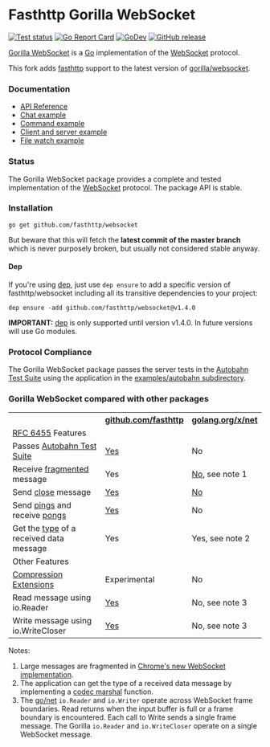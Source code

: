 # Fasthttp Gorilla WebSocket

[![Test status](https://github.com/fasthttp/websocket/actions/workflows/test.yml/badge.svg?branch=master)](https://github.com/fasthttp/websocket/actions?workflow=test)
[![Go Report Card](https://goreportcard.com/badge/github.com/fasthttp/websocket)](https://goreportcard.com/report/github.com/fasthttp/websocket)
[![GoDev](https://img.shields.io/badge/go.dev-reference-007d9c?logo=go&logoColor=white)](https://pkg.go.dev/github.com/fasthttp/websocket)
[![GitHub release](https://img.shields.io/github/release/fasthttp/websocket.svg)](https://github.com/fasthttp/websocket/releases)

[Gorilla WebSocket](https://github.com/gorilla/websocket) is a [Go](http://golang.org/) implementation of the
[WebSocket](http://www.rfc-editor.org/rfc/rfc6455.txt) protocol.

This fork adds [fasthttp](https://github.com/valyala/fasthttp) support to the latest version of [gorilla/websocket](https://github.com/gorilla/websocket).

### Documentation

* [API Reference](https://pkg.go.dev/github.com/fasthttp/websocket?tab=doc)
* [Chat example](_examples/chat)
* [Command example](_examples/command)
* [Client and server example](_examples/echo)
* [File watch example](_examples/filewatch)

### Status

The Gorilla WebSocket package provides a complete and tested implementation of
the [WebSocket](http://www.rfc-editor.org/rfc/rfc6455.txt) protocol. The
package API is stable.

### Installation

```
go get github.com/fasthttp/websocket
```
But beware that this will fetch the **latest commit of the master branch** which is never purposely broken, but usually not considered stable anyway.

#### Dep
 If you're using [dep](https://github.com/golang/dep), just use `dep ensure` to add
a specific version of fasthttp/websocket including all its transitive dependencies to
your project:
 ```
dep ensure -add github.com/fasthttp/websocket@v1.4.0
```

**IMPORTANT:** [dep](https://github.com/golang/dep) is only supported until version v1.4.0. In future versions will use Go modules.

### Protocol Compliance

The Gorilla WebSocket package passes the server tests in the [Autobahn Test
Suite](https://github.com/crossbario/autobahn-testsuite) using the application in the [examples/autobahn
subdirectory](_examples/autobahn).

### Gorilla WebSocket compared with other packages

<table>
<tr>
<th></th>
<th><a href="http://godoc.org/github.com/fasthttp/websocket">github.com/fasthttp</a></th>
<th><a href="http://godoc.org/golang.org/x/net/websocket">golang.org/x/net</a></th>
</tr>
<tr>
<tr><td colspan="3"><a href="http://tools.ietf.org/html/rfc6455">RFC 6455</a> Features</td></tr>
<tr><td>Passes <a href="https://github.com/crossbario/autobahn-testsuite">Autobahn Test Suite</a></td><td><a href="https://github.com/fasthttp/websocket/tree/master/examples/autobahn">Yes</a></td><td>No</td></tr>
<tr><td>Receive <a href="https://tools.ietf.org/html/rfc6455#section-5.4">fragmented</a> message<td>Yes</td><td><a href="https://code.google.com/p/go/issues/detail?id=7632">No</a>, see note 1</td></tr>
<tr><td>Send <a href="https://tools.ietf.org/html/rfc6455#section-5.5.1">close</a> message</td><td><a href="http://godoc.org/github.com/fasthttp/websocket#hdr-Control_Messages">Yes</a></td><td><a href="https://code.google.com/p/go/issues/detail?id=4588">No</a></td></tr>
<tr><td>Send <a href="https://tools.ietf.org/html/rfc6455#section-5.5.2">pings</a> and receive <a href="https://tools.ietf.org/html/rfc6455#section-5.5.3">pongs</a></td><td><a href="http://godoc.org/github.com/fasthttp/websocket#hdr-Control_Messages">Yes</a></td><td>No</td></tr>
<tr><td>Get the <a href="https://tools.ietf.org/html/rfc6455#section-5.6">type</a> of a received data message</td><td>Yes</td><td>Yes, see note 2</td></tr>
<tr><td colspan="3">Other Features</tr></td>
<tr><td><a href="https://tools.ietf.org/html/rfc7692">Compression Extensions</a></td><td>Experimental</td><td>No</td></tr>
<tr><td>Read message using io.Reader</td><td><a href="http://godoc.org/github.com/fasthttp/websocket#Conn.NextReader">Yes</a></td><td>No, see note 3</td></tr>
<tr><td>Write message using io.WriteCloser</td><td><a href="http://godoc.org/github.com/fasthttp/websocket#Conn.NextWriter">Yes</a></td><td>No, see note 3</td></tr>
</table>

Notes:

1. Large messages are fragmented in [Chrome's new WebSocket implementation](http://www.ietf.org/mail-archive/web/hybi/current/msg10503.html).
2. The application can get the type of a received data message by implementing
   a [codec marshal](http://godoc.org/golang.org/x/net/websocket#Codec.Marshal)
   function.
3. The [go/net](https://golang.org/pkg/net/) `io.Reader` and `io.Writer` operate across WebSocket frame boundaries.
  Read returns when the input buffer is full or a frame boundary is
  encountered. Each call to Write sends a single frame message. The Gorilla
  `io.Reader` and `io.WriteCloser` operate on a single WebSocket message.
